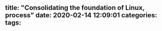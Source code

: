 title: "Consolidating the foundation of Linux, process"
date: 2020-02-14 12:09:01
categories:
tags:
---

